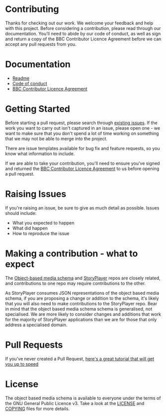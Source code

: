 Contributing
============

Thanks for checking out our work. We welcome your feedback and help with this project. Before considering a contribution, please read through our documentation. You'll need to abide by our code of conduct, as well as sign and return a copy of the BBC Contributor Licence Agreement before we can accept any pull requests from you.

Documentation
=============

* [Readme](../README.md)
* [Code of conduct](../CODE_OF_CONDUCT.md)
* [BBC Contributor Licence Agreement](../docs/BBC_Contributor_Licence_Agreement_Object_Based_Media_Schema.pdf)

Getting Started
===============
Before starting a pull request, please search through [existing issues](https://github.com/bbc/object-based-media-schema/issues). If the work you want to carry out isn't captured in an issue, please open one - we want to make sure that you don't spend a lot of time working on something that we may not be able to merge into the project. 

There are issue templates available for bug fix and feature requests, so you know what information to include.

If we are able to take your contribution, you'll need to ensure you've signed and returned the [BBC Contributor Licence Agreement](../docs/BBC_Contributor_Licence_Agreement_Object_Based_Media_Schema.pdf) to us before opening a pull request.

Raising Issues
==============
If you're raising an issue, be sure to give as much detail as possible. 
Issues should include:

* What you expected to happen
* What did happen
* How to reproduce the issue

Making a contribution - what to expect
======================================

The [Object-based media schema](https://github.com/bbc/object-based-media-schema) and [StoryPlayer](https://github.com/bbc/rd-ux-storyplayer/) repos are closely related, and contributions to one repo may require contributions to the other.

As StoryPlayer consumes JSON representations of the object based media schema, if you are proposing a change or addition to the schema, it's likely that you will also need to make contributions to the StoryPlayer repo. Bear in mind that the object based media schema schema is generalised, not specialised. We are more likely to consider changes and additions that work for the majority of StoryPlayer applications than we are for those that only address a specialised domain.

Pull Requests
=============
If you've never created a Pull Request, [here's a great tutorial that will get you up to speed](https://egghead.io/courses/how-to-contribute-to-an-open-source-project-on-github)

License
=======
The object based media schema is available to everyone under the terms of the GNU General Public Licence v3. Take a look at the [LICENSE](../LICENCE) and [COPYING](../COPYING) files for more details.
